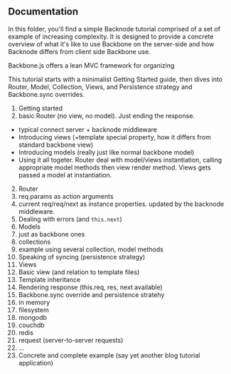 ## Documentation

In this folder, you'll find a simple Backnode tutorial comprised of a set of example of increasing complexity. It is designed to provide a concrete overview of what it's like to use Backbone on the server-side and how Backnode differs from client side Backbone use. 

Backbone.js offers a lean MVC framework for organizing 

This tutorial starts with a minimalist Getting Started guide, then dives into Router, Model, Collection, Views, and Persistence strategy and Backbone.sync overrides.


1. Getting started
  1. basic Router (no view, no model). Just ending the response.
  * typical connect server + backnode middleware
  * Introducing views (+template special property, how it differs from standard backbone view)
  * Introducing models (really just like normal backbone model)
  * Using it all togeter. Router deal with model/views instantiation, calling appropriate model methods then view render method. Views gets passed a model at instantiation.
2. Router
  1. req.params as action arguments
  2. current req/req/next as instance properties. updated by the backnode middleware.
  3. Dealing with errors (and `this.next`)
3. Models
  1. just as backbone ones
  2. collections
  3. example using several collection, model methods
  4. Speaking of syncing (persistence strategy)
4. Views
  1. Basic view (and relation to template files)
  2. Template inheritance
  3. Rendering response (this.req, res, next available)
5. Backbone.sync override and persistence stratehy
  1. in memory
  2. filesystem
  2. mongodb
  3. couchdb
  4. redis
  5. request (server-to-server requests)
  6. ...
6. Concrete and complete example (say yet another blog tutorial application)